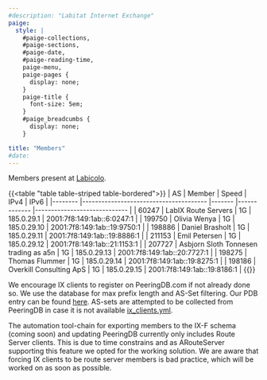 ```yaml
---
#description: "Labitat Internet Exchange"
paige:
  style: |
    #paige-collections,
    #paige-sections,
    #paige-date,
    #paige-reading-time,
    paige-menu,
    paige-pages {
      display: none;
    }
    paige-title {
      font-size: 5em;
    }
    #paige_breadcumbs {
      display: none;
    }

title: "Members"
#date: 
---
```



Members present at [Labicolo](https://labitat.dk/wiki/Labicolo).

{{<table "table table-striped table-bordered">}}
| AS     	| Member                                	| Speed 	| IPv4        	| IPv6                        	|
|--------	|---------------------------------------	|-------	|-------------	|-----------------------------	|
| 60247  	| LabIX Route Servers                   	| 1G    	| 185.0.29.1  	| 2001:7f8:149:1ab::6:0247:1  	|
| 199750 	| Olivia Wenya                          	| 1G    	| 185.0.29.10 	| 2001:7f8:149:1ab::19:9750:1 	|
| 198886 	| Daniel Brasholt                       	| 1G    	| 185.0.29.11 	| 2001:7f8:149:1ab::19:8886:1 	|
| 211153 	| Emil Petersen                         	| 1G    	| 185.0.29.12 	| 2001:7f8:149:1ab::21:1153:1 	|
| 207727 	| Asbjorn Sloth Tonnesen trading as a5n 	| 1G    	| 185.0.29.13 	| 2001:7f8:149:1ab::20:7727:1 	|
| 198275 	| Thomas Flummer                        	| 1G    	| 185.0.29.14 	| 2001:7f8:149:1ab::19:8275:1 	|
| 198186 	| Overkill Consulting ApS               	| 1G    	| 185.0.29.15 	| 2001:7f8:149:1ab::19:8186:1 	|
{{</table>}}

We encourage IX clients to register on PeeringDB.com if not already done so. We use the database for max prefix length and AS-Set filtering. Our PDB entry can be found [here](https://www.peeringdb.com/ix/4193). AS-sets are attempted to be collected from PeeringDB in case it is not available [ix_clients.yml](https://github.com/Hafpaf/labix/blob/main/ix_client.yml). 

The automation tool-chain for exporting members to the IX-F schema (coming soon) and updating PeeringDB currently only includes Route Server clients. This is due to time constrains and as ARouteServer supporting this feature we opted for the working solution. We are aware that forcing IX clients to be route server members is bad practice, which will be worked on as soon as possible.
